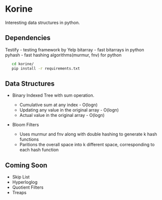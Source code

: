 Korine
=========

Interesting data structures in python. 


Dependencies 
---------------- 

Testify - testing framework by Yelp
bitarray - fast bitarrays in python
pyhash - fast hashing algorithms(murmur, fnv) for python 

``` bash
   cd korine/
   pip install -r requirements.txt
```

Data Structures 
-----------------

 * Binary Indexed Tree with sum operation. 

    * Cumulative sum at any index - O(logn)
    * Updating any value in the original array -  O(logn)
    * Actual value in the original array - O(logn)
    
 * Bloom Filters
    
    * Uses murmur and fnv along with double hashing to generate k hash functions
    * Paritions the overall space into k different space, corresponding to each hash function


Coming Soon
----------------

 * Skip List 
 * Hyperloglog
 * Quotient Filters
 * Treaps
